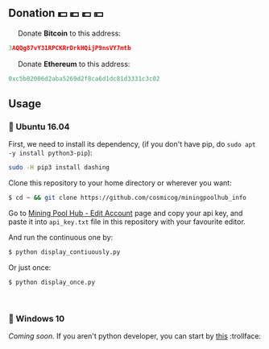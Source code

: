 ## Donation :dollar: :euro: :pound: :yen:

<img src="https://github.com/webcyou/crypto-currency-icon/blob/master/design/images/default/1.png" width="15" height="15"/>  Donate **Bitcoin** to this address:
```cpp
3AQQg87vY31RPCKRrDrkHQijP9nsVY7mtb
```

<img src="https://github.com/webcyou/crypto-currency-icon/blob/master/design/images/default/3.png" width="15" height="15"/>  Donate **Ethereum** to this address:
```cpp
0xc5b82006d2aba5269d2f8ca6d1dc81d3331c3c02
```

## Usage

### :penguin: Ubuntu 16.04

First, we need to install its dependency, (if you don't have pip, do `sudo apt -y install python3-pip`):

```bash
sudo -H pip3 install dashing
```

Clone this repository to your home directory or wherever you want:

```bash
$ cd ~ && git clone https://github.com/cosmicog/miningpoolhub_info
```

Go to [Mining Pool Hub - Edit Account](https://miningpoolhub.com/?page=account&action=edit) page and copy your api key, and paste it into `api_key.txt` file in this repository with your favourite editor.

And run the continuous one by:

```bash
$ python display_contiuously.py
```

Or just once:

```bash
$ python display_once.py
```

<br> 

### :shit: Windows 10

_Coming soon._ If you aren't python developer, you can start by [this](http://lmgtfy.com/?iie=1&q=python+hello+world+windows) :trollface: 



